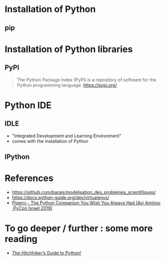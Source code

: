 




# Installation of Python

## pip





# Installation of Python libraries

## PyPI

> The Python Package Index (PyPI) is a repository of software for the Python programming language.
https://pypi.org/





# Python IDE

## IDLE
- "Integrated Development and Learning Environment"
- comes with the installation of Python

## IPython






# References

- https://github.com/barais/modelisation_des_problemes_scientifiques/
- https://docs.python-guide.org/dev/virtualenvs/
- [Pipenv - The Python Companion You Wish You Always Had (Avi Aminov ,PyCon Israel 2019)](https://www.youtube.com/watch?v=i7_US0Jff30 "video of presentation of Avi Aminov, PyCon Israel 2019")


# To go deeper / further : some more reading
 - [The Hitchhiker’s Guide to Python!](https://docs.python-guide.org/)